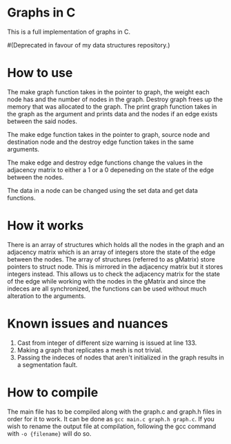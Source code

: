 # Graphs in C
This is a full implementation of graphs in C.

#(Deprecated in favour of my data structures repository.)

# How to use
The make graph function takes in the pointer to graph, the weight each node has and the number of nodes in the graph. Destroy graph frees up the memory that was allocated to the graph. The print graph function takes in the graph as the argument and prints data and the nodes if an edge exists between the said nodes.

The make edge function takes in the pointer to graph, source node and destination node and the destroy edge function takes in the same arguments.

The make edge and destroy edge functions change the values in the adjacency matrix to either a 1 or a 0 depeneding on the state of the edge between the nodes.

The data in a node can be changed using the set data and get data functions.

# How it works
There is an array of structures which holds all the nodes in the graph and an adjacency matrix which is an array of integers store the state of the edge between the nodes. The array of structures (referred to as gMatrix) store pointers to struct node. This is mirrored in the adjacency matrix but it stores integers instead. This allows us to check the adjacency matrix for the state of the edge while working with the nodes in the gMatrix and since the indeces are all synchronized, the functions can be used without much alteration to the arguments.

# Known issues and nuances
1. Cast from integer of different size warning is issued at line 133.
2. Making a graph that replicates a mesh is not trivial.
3. Passing the indeces of nodes that aren't initialized in the graph results in a segmentation fault.

# How to compile
The main file has to be compiled along with the graph.c and graph.h files in order for it to work. It can be done as
                    ```gcc main.c graph.h graph.c```.
If you wish to rename the output file at compilation, following the gcc command with ```-o {filename}``` will do so.
